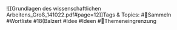 
![[Grundlagen des wissenschaftlichen Arbeitens_Groß_141022.pdf#page=12]]Tags & Topics:
   #Sammeln
   #Wortliste
   #18(Balzert
   #Idee
   #Ideen
   #Themeneingrenzung